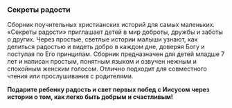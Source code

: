 ### Секреты радости

Сборник поучительных христианских историй для самых маленьких.
«Секреты радости» приглашает детей в мир доброты, дружбы и заботы о других. Через простые, светлые истории малыши узнают, как делиться радостью и видеть добро в каждом дне, доверяя Богу и поступая по Его принципам.
Сборник предназначен для детей младше 7 лет и написан простым, понятным языком и озвучен нежным и спокойным женским голосом. Отлично подходит для совместного чтения или прослушивания с родителями.  

**Подарите ребенку радость и свет первых побед с Иисусом через истории о том, как легко быть добрым и счастливым!**